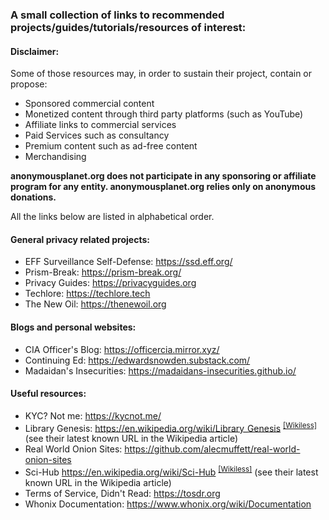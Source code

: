 ### A small collection of links to recommended projects/guides/tutorials/resources of interest:

#### Disclaimer:

Some of those resources may, in order to sustain their project, contain or propose:
- Sponsored commercial content
- Monetized content through third party platforms (such as YouTube)
- Affiliate links to commercial services
- Paid Services such as consultancy
- Premium content such as ad-free content
- Merchandising

**anonymousplanet.org does not participate in any sponsoring or affiliate program for any entity. anonymousplanet.org relies only on anonymous donations.**

All the links below are listed in alphabetical order.

#### General privacy related projects:
- EFF Surveillance Self-Defense: <https://ssd.eff.org/>
- Prism-Break: <https://prism-break.org/>
- Privacy Guides: <https://privacyguides.org>
- Techlore: <https://techlore.tech> 
- The New Oil: <https://thenewoil.org> 

#### Blogs and personal websites:

- CIA Officer's Blog: <https://officercia.mirror.xyz/>
- Continuing Ed: <https://edwardsnowden.substack.com/>
- Madaidan's Insecurities: <https://madaidans-insecurities.github.io/>

#### Useful resources:

- KYC? Not me: <https://kycnot.me/>
- Library Genesis: <https://en.wikipedia.org/wiki/Library_Genesis> <sup>[[Wikiless]][1]</sup> (see their latest known URL in the Wikipedia article)
- Real World Onion Sites: <https://github.com/alecmuffett/real-world-onion-sites>
- Sci-Hub <https://en.wikipedia.org/wiki/Sci-Hub> <sup>[[Wikiless]][2]</sup> (see their latest known URL in the Wikipedia article)
- Terms of Service, Didn't Read: <https://tosdr.org>
- Whonix Documentation: <https://www.whonix.org/wiki/Documentation>

[1]: https://wikiless.org/wiki/Library_Genesis
[2]: https://wikiless.org/wiki/Sci-Hub
